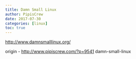 ```yaml
---
title: Damn Small Linux
author: PipisCrew
date: 2017-07-30
categories: [linux]
toc: true
---
```


http://www.damnsmalllinux.org/

origin - http://www.pipiscrew.com/?p=9541 damn-small-linux